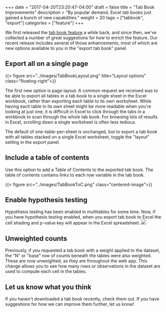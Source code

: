 +++
date = "2017-04-20T23:20:47-04:00"
draft = false
title = "Tab Book Improvements"
description = "By popular demand, Excel tab books just gained a bunch of new capabilities."
weight = 20
tags = ["tabbook", "export"]
categories = ["feature"]
+++

We first released the [tab book feature](http://support.crunch.io/crunch/crunch_tabbooks.html) a while back, and since then, we've collected a number of great suggestions for how to enrich the feature. Our recent release includes several of those enhancements, most of which are new options available to you in the "export tab book" panel.

## Export all on a single page

{{< figure src="../images/TabBookLayout.png" title="Layout options" class="floating-right">}}

The first new option is page layout. A common request we received was to be able to export all tables in a tab book to a single sheet in the Excel workbook, rather than exporting each table to its own worksheet. While having each table in its own sheet might be more readable when you're looking at just one, it is difficult in Excel to click through the tabs in a workbook to scan through the whole tab book. For browsing lots of results in Excel, scrolling down a single worksheet is often less tedious.

The default of one-table-per-sheet is unchanged, but to export a tab book with all tables stacked on a single Excel worksheet, toggle the "layout" setting in the export panel.

## Include a table of contents

Use this option to add a Table of Contents to the exported tab book. The table of contents contains links to each row variable in the tab book.

{{< figure src="../images/TabBookToC.png" class="centered-image">}}

## Enable hypothesis testing

Hypothesis testing has been enabled in multitables for some time. Now, if you have hypothesis testing enabled, when you export tab book to Excel the cell shading and p-value key will appear in the Excel spreadsheet.
![](../images/ExcelSigTest.png)

## Unweighted counts

Previously, if you requested a tab book with a weight applied to the dataset, the "N" or "base" row of counts beneath the tables were also weighted. These are now unweighted, as they are throughout the web app. This change allows you to see how many rows or observations in the dataset are used to compute each cell in the tables.  

## Let us know what you think

If you haven't downloaded a tab book recently, check them out. If you have suggestions for how we can improve them further, let us know!
